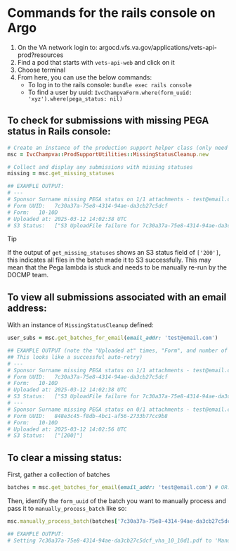 # Commands for the rails console on Argo

1. On the VA network login to: argocd.vfs.va.gov/applications/vets-api-prod?resources
2. Find a pod that starts with `vets-api-web` and click on it
3. Choose terminal
4. From here, you can use the below commands:
    - To log in to the rails console: `bundle exec rails console`
    - To find a user by uuid: `IvcChampvaForm.where(form_uuid: 'xyz').where(pega_status: nil)`

## To check for submissions with missing PEGA status in Rails console: 

```ruby
# Create an instance of the production support helper class (only need to do once per console session)
msc = IvcChampva::ProdSupportUtilities::MissingStatusCleanup.new
```

```ruby
# Collect and display any submissions with missing statuses
missing = msc.get_missing_statuses

## EXAMPLE OUTPUT:
# ---
# Sponsor Surname missing PEGA status on 1/1 attachments - test@email.com
# Form UUID:   7c30a37a-75e8-4314-94ae-da3cb27c5dcf
# Form:   10-10D
# Uploaded at: 2025-03-12 14:02:38 UTC
# S3 Status:   ["S3 UploadFile failure for 7c30a37a-75e8-4314-94ae-da3cb27c5dcf_vha_10_10d1.pdf: upload failure"]
```

> [!TIP]
> If the output of `get_missing_statuses` shows an S3 status field of `['200']`, this indicates all files in the batch made it to S3 successfully. This may mean that the Pega lambda is stuck and needs to be manually re-run by the DOCMP team.

## To view all submissions associated with an email address:

With an instance of `MissingStatusCleanup` defined:

```ruby
user_subs = msc.get_batches_for_email(email_addr: 'test@email.com')

## EXAMPLE OUTPUT (note the "Uploaded at" times, "Form", and number of attachments.
## This looks like a successful auto-retry)
# ---
# Sponsor Surname missing PEGA status on 1/1 attachments - test@email.com
# Form UUID:   7c30a37a-75e8-4314-94ae-da3cb27c5dcf
# Form:   10-10D
# Uploaded at: 2025-03-12 14:02:38 UTC
# S3 Status:   ["S3 UploadFile failure for 7c30a37a-75e8-4314-94ae-da3cb27c5dcf_vha_10_10d1.pdf: upload failure"]
# ---
# Sponsor Surname missing PEGA status on 0/1 attachments - test@email.com
# Form UUID:   848e3c45-f8db-4bc1-af56-2733b77cc9b8
# Form:   10-10D
# Uploaded at: 2025-03-12 14:02:56 UTC
# S3 Status:   ["[200]"]
```

## To clear a missing status:

First, gather a collection of batches

```ruby
batches = msc.get_batches_for_email(email_addr: 'test@email.com') # OR: batches = msc.get_missing_statuses
```

Then, identify the `form_uuid` of the batch you want to manually process and pass it to `manually_process_batch` like so:
```ruby
msc.manually_process_batch(batches['7c30a37a-75e8-4314-94ae-da3cb27c5dcf'])

## EXAMPLE OUTPUT:
# Setting 7c30a37a-75e8-4314-94ae-da3cb27c5dcf_vha_10_10d1.pdf to 'Manually Processed'
```
